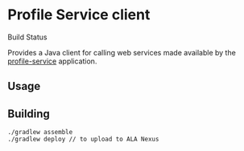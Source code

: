 # Profile Service client

Build Status

Provides a Java client for calling web services made available by the [profile-service](https://github.com/AtlasOfLivingAustralia/profile-service) application.

## Usage

## Building

```
./gradlew assemble
./gradlew deploy // to upload to ALA Nexus
```

